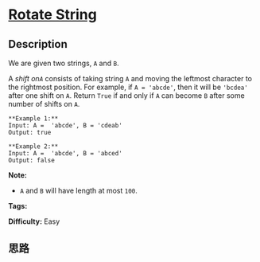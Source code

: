 # [Rotate String][title]

## Description

We are given two strings, `A` and `B`.

A _shift on`A`_ consists of taking string `A` and moving the leftmost
character to the rightmost position. For example, if `A = 'abcde'`, then it
will be `'bcdea'` after one shift on `A`. Return `True` if and only if `A` can
become `B` after some number of shifts on `A`.
            **Example 1:**    Input: A =  'abcde', B = 'cdeab'    Output: true        **Example 2:**    Input: A =  'abcde', B = 'abced'    Output: false    

**Note:**

  * `A` and `B` will have length at most `100`.


**Tags:** 

**Difficulty:** Easy

## 思路

[title]: https://leetcode.com/problems/rotate-string
